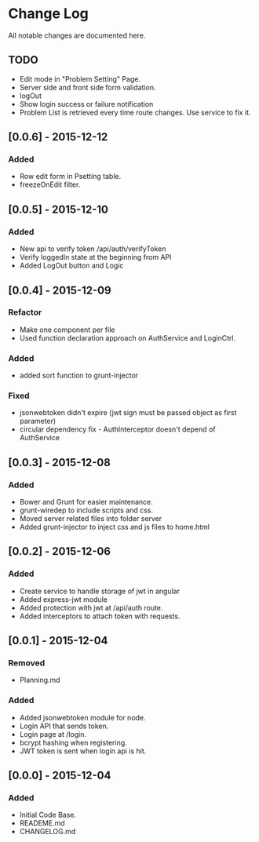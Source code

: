 # Change Log
All notable changes are documented here.

## TODO
- Edit mode in "Problem Setting" Page.
- Server side and front side form validation.
- logOut
- Show login success or failure notification
- Problem List is retrieved every time route changes. Use service to fix it.

## [0.0.6] - 2015-12-12
### Added
- Row edit form in Psetting table.
- freezeOnEdit filter.

## [0.0.5] - 2015-12-10
### Added
- New api to verify token /api/auth/verifyToken
- Verify loggedIn state at the beginning from API
- Added LogOut button and Logic

## [0.0.4] - 2015-12-09
### Refactor
- Make one component per file
- Used function declaration approach on AuthService and LoginCtrl.
### Added
- added sort function to grunt-injector
### Fixed
- jsonwebtoken didn't expire (jwt sign must be passed object as first parameter)
- circular dependency fix - AuthInterceptor doesn't depend of AuthService

## [0.0.3] - 2015-12-08
### Added
- Bower and Grunt for easier maintenance.
- grunt-wiredep to include scripts and css.
- Moved server related files into folder server
- Added grunt-injector to inject css and js files to home.html

## [0.0.2] - 2015-12-06
### Added
- Create service to handle storage of jwt in angular
- Added express-jwt module
- Added protection with jwt at /api/auth route.
- Added interceptors to attach token with requests.

## [0.0.1] - 2015-12-04
### Removed
- Planning.md
### Added
- Added jsonwebtoken module for node.
- Login API that sends token.
- Login page at /login.
- bcrypt hashing when registering.
- JWT token is sent when login api is hit.

## [0.0.0] - 2015-12-04
### Added
- Initial Code Base.
- READEME.md
- CHANGELOG.md
